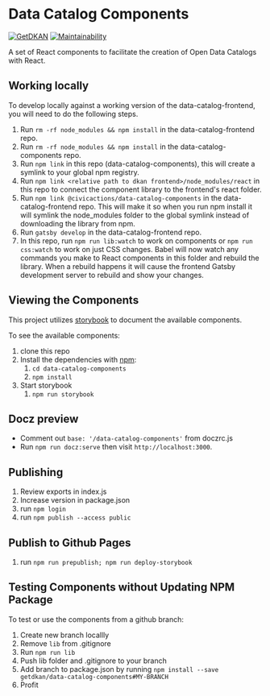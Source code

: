 # Data Catalog Components

[![GetDKAN](https://circleci.com/gh/GetDKAN/data-catalog-components/tree/master.svg?style=svg)](https://circleci.com/gh/GetDKAN/data-catalog-components/tree/master)
[![Maintainability](https://api.codeclimate.com/v1/badges/c790605d9099259ebda4/maintainability)](https://codeclimate.com/github/GetDKAN/data-catalog-components/maintainability)

A set of React components to facilitate the creation of Open Data Catalogs with React.

## Working locally
To develop locally against a working version of the data-catalog-frontend, you will need to do the following steps.

1. Run `rm -rf node_modules && npm install` in the data-catalog-frontend repo.
1. Run `rm -rf node_modules && npm install` in the data-catalog-components repo.
1. Run `npm link` in this repo (data-catalog-components), this will create a symlink to your global npm registry.
1. Run `npm link <relative path to dkan frontend>/node_modules/react` in this repo to connect the component library to the frontend's react folder.
1. Run `npm link @civicactions/data-catalog-components` in the data-catalog-frontend repo. This will make it so when you run npm install it will symlink the node_modules folder to the global symlink instead of downloading the library from npm.
1. Run `gatsby develop` in the data-catalog-frontend repo.
1. In this repo, run `npm run lib:watch` to work on components or `npm run css:watch` to work on just CSS changes. Babel will now watch any commands you make to React components in this folder and rebuild the library. When a rebuild happens it will cause the frontend Gatsby development server to rebuild and show your changes.


## Viewing the Components

This project utilizes [storybook](https://github.com/storybooks/storybook) to document the available components.

To see the available components:
1) clone this repo
1) Install the dependencies with [npm](https://www.npmjs.com/):
    1) ``cd data-catalog-components``
    1) ``npm install``
1) Start storybook
    1) ``npm run storybook``

## Docz preview
- Comment out `base: '/data-catalog-components'` from doczrc.js
- Run `npm run docz:serve` then visit `http://localhost:3000`.

## Publishing

1) Review exports in index.js
2) Increase version in package.json
3) run `npm login`
4) run `npm publish --access public`

## Publish to Github Pages

1) run `npm run prepublish; npm run deploy-storybook`

## Testing Components without Updating NPM Package

To test or use the components from a github branch:

1) Create new branch locallly
1) Remove `lib` from .gitignore
1) Run `npm run lib`
1) Push lib folder and .gitignore to your branch
1) Add branch to package.json by running `npm install --save getdkan/data-catalog-components#MY-BRANCH`
1) Profit
